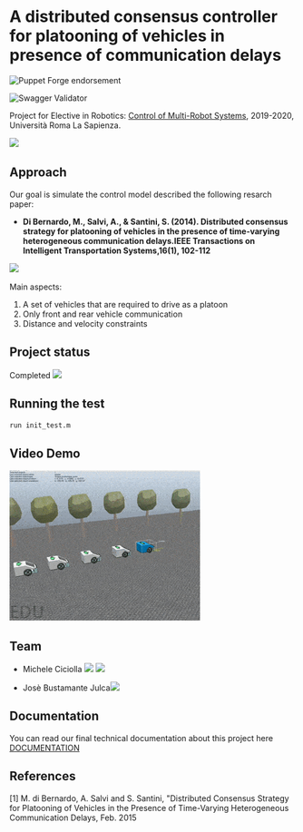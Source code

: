 # A distributed consensus controller for platooning of vehicles in presence of communication delays

![Puppet Forge endorsement](https://img.shields.io/puppetforge/e/camptocamp/openssl?color=light%20green&label=Ubuntu%2016.04%20LTS&logo=Ubuntu)

![Swagger Validator](https://badgen.net/github/status/micromatch/micromatch/4.0.1)


Project for Elective in Robotics: [Control of Multi-Robot Systems](https://sites.google.com/a/diag.uniroma1.it/cristofaro/teaching/cams), 2019-2020, Università Roma La Sapienza.

<a href="https://www.dis.uniroma1.it/"><img src="http://www.dis.uniroma1.it/sites/default/files/marchio%20logo%20eng%20jpg.jpg" width="500"></a>

## Approach
Our goal is simulate the control model described the following resarch paper:
*  **Di Bernardo, M., Salvi, A., & Santini, S. (2014). Distributed consensus strategy for platooning of vehicles in the presence of time-varying heterogeneous communication delays.IEEE Transactions on Intelligent Transportation Systems,16(1), 102-112**


<a href="https://www.dis.uniroma1.it/"><img src="https://www.researchgate.net/profile/Jeroen_Ploeg/publication/269332242/figure/fig3/AS:667784740614167@1536223697739/A-homogeneous-platoon-of-vehicles-equipped-with-CACC.png" width="550"></a>


Main aspects:
1. A set of vehicles that are required to drive as a platoon
2. Only front and rear vehicle communication
3. Distance and velocity constraints


## Project status
Completed <a href="https://github.com/micheleciciolla/vehicles-platooning"><img src="https://www.flaticon.com/svg/static/icons/svg/214/214353.svg" width="30"></a>


## Running the test

```
run init_test.m
```

## Video Demo

[![SC2 Video](./docs/demo.gif)](https://youtu.be/s0aRBQPnHzs) 

## Team
* Michele Ciciolla <a href="https://github.com/micheleciciolla"><img src="https://upload.wikimedia.org/wikipedia/commons/thumb/9/91/Octicons-mark-github.svg/1024px-Octicons-mark-github.svg.png" width="30"></a>
<a href="https://www.linkedin.com/in/micheleciciolla/"><img src="https://www.tecnomagazine.it/tech/wp-content/uploads/2013/05/linkedin-aggiungere-immagini.png" width="30"></a>

*  Josè Bustamante Julca<a href="https://github.com/JoseLuis-Bustamante"><img src="https://upload.wikimedia.org/wikipedia/commons/thumb/9/91/Octicons-mark-github.svg/1024px-Octicons-mark-github.svg.png" width="30"></a>


## Documentation
You can read our final technical documentation about this project here [DOCUMENTATION](./docs/presentation-report.pdf)

## References
[1] M. di Bernardo, A. Salvi and S. Santini, "Distributed Consensus Strategy for Platooning of Vehicles in the Presence of Time-Varying Heterogeneous Communication Delays, Feb. 2015


